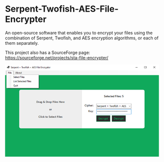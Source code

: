 # Serpent-Twofish-AES-File-Encrypter
An open-source software that enables you to encrypt your files using the combination of Serpent, Twofish, and AES encryption algorithms, or each of them separately.

This project also has a SourceForge page: https://sourceforge.net/projects/sta-file-encrypter/

![image text](https://github.com/Northstrix/Serpent-Twofish-AES-File-Encrypter/blob/main/V1.0/Pictures/STA%20File%20Encrypter.png)
